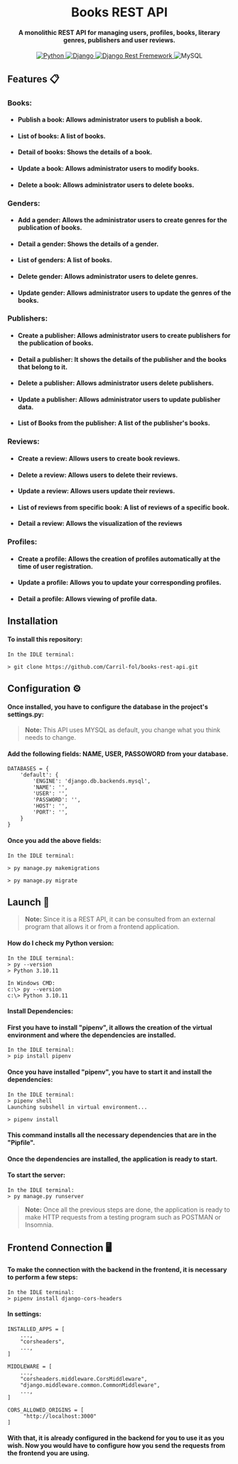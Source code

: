 <h1 align="center">Books REST API</h1>

<h4 align="center">A monolithic REST API for managing users, profiles, books, literary genres, publishers and user reviews.</h4>

<div>
  <p align="center">
    <a href="https://saythanks.io/to/bullredeyes@gmail.com">
        <img src="https://img.shields.io/badge/Python-FFD43B?style=for-the-badge&logo=python&logoColor=blue" alt="Python">
    </a>
    <a href="https://badge.fury.io/js/electron-markdownify">
      <img src="https://img.shields.io/badge/Django-092E20?style=for-the-badge&logo=django&logoColor=green" alt="Django">
    </a>
    <a href="https://gitter.im/amitmerchant1990/electron-markdownify">
      <img src="https://img.shields.io/badge/django%20rest-ff1709?style=for-the-badge&logo=django&logoColor=white" alt="Django Rest Fremework">
    </a>
    <a>
      <img src="https://img.shields.io/badge/MySQL-005C84?style=for-the-badge&logo=mysql&logoColor=white" alt="MySQL">
    </a>
  </p>
</div>

## Features 📋

### Books:

* #### Publish a book: Allows administrator users to publish a book.
* #### List of books: A list of books.
* #### Detail of books: Shows the details of a book.
* #### Update a book: Allows administrator users to modify books.
* #### Delete a book: Allows administrator users to delete books.

### Genders:

* #### Add a gender: Allows the administrator users to create genres for the publication of books.
* #### Detail a gender: Shows the details of a gender.
* #### List of genders: A list of books.
* #### Delete gender: Allows administrator users to delete genres.
* #### Update gender: Allows administrator users to update the genres of the books.

### Publishers:
        
* #### Create a publisher: Allows administrator users to create publishers for the publication of books.
* #### Detail a publisher: It shows the details of the publisher and the books that belong to it.
* #### Delete a publisher: Allows administrator users delete publishers.
* #### Update a publisher: Allows administrator users to update publisher data.
* #### List of Books from the publisher: A list of the publisher's books.

### Reviews:

* #### Create a review: Allows users to create book reviews.
* #### Delete a review: Allows users to delete their reviews.
* #### Update a review: Allows users update their reviews.
* #### List of reviews from specific book: A list of reviews of a specific book.
* #### Detail a review: Allows the visualization of the reviews

### Profiles:

* #### Create a profile: Allows the creation of profiles automatically at the time of user registration. 
* #### Update a profile: Allows you to update your corresponding profiles.
* #### Detail a profile: Allows viewing of profile data.


## Installation

#### To install this repository:

```
In the IDLE terminal:

> git clone https://github.com/Carril-fol/books-rest-api.git
```

## Configuration ⚙️

#### Once installed, you have to configure the database in the project's settings.py:

>**Note:**
> This API uses MYSQL as default, you change what you think needs to change.

#### Add the following fields: NAME, USER, PASSOWORD from your database.

```
DATABASES = {
    'default': {
        'ENGINE': 'django.db.backends.mysql',
        'NAME': '',
        'USER': '',
        'PASSWORD': '',
        'HOST': '', 
        'PORT': '',
    }
}
```

#### Once you add the above fields:

````
In the IDLE terminal:

> py manage.py makemigrations

> py manage.py migrate
````````

## Launch 🚀

> **Note:**
> Since it is a REST API, it can be consulted from an external program that allows it or from a frontend application.

#### How do I check my Python version:

````
In the IDLE terminal:
> py --version
> Python 3.10.11

In Windows CMD:
c:\> py --version
c:\> Python 3.10.11
``````

#### Install Dependencies:

#### First you have to install "pipenv", it allows the creation of the virtual environment and where the dependencies are installed.

```
In the IDLE terminal:
> pip install pipenv
```

#### Once you have installed "pipenv", you have to start it and install the dependencies:

```
In the IDLE terminal:
> pipenv shell
Launching subshell in virtual environment...
````

```
> pipenv install
````

#### This command installs all the necessary dependencies that are in the "Pipfile".

#### Once the dependencies are installed, the application is ready to start.

#### To start the server:

```
In the IDLE terminal:
> py manage.py runserver
````

> **Note:**
> Once all the previous steps are done, the application is ready to make HTTP requests from a testing program such as POSTMAN or Insomnia.


## Frontend Connection 🖥️

#### To make the connection with the backend in the frontend, it is necessary to perform a few steps:

```
In the IDLE terminal:
> pipenv install django-cors-headers 
````

#### In settings:
```
INSTALLED_APPS = [
    ...,
    "corsheaders",
    ...,
]
````

```
MIDDLEWARE = [
    ...,
    "corsheaders.middleware.CorsMiddleware",
    "django.middleware.common.CommonMiddleware",
    ...,
]
````

````
CORS_ALLOWED_ORIGINS = [
     "http://localhost:3000"
]
````

#### With that, it is already configured in the backend for you to use it as you wish. Now you would have to configure how you send the requests from the frontend you are using.